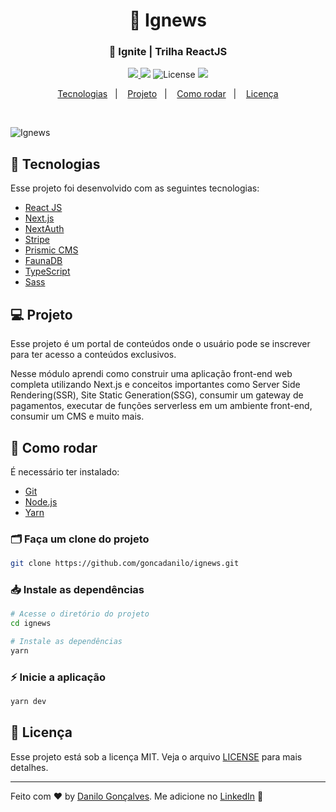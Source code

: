 <h1 align="center">
 📰 Ignews
</h1>
<h3 align="center">
  🚀 Ignite | Trilha ReactJS
</h3>

<p align="center">
  <a href="https://www.rocketseat.com.br/" target="_blank">
    <img src="https://img.shields.io/static/v1?label=Bootcamp&message=Ignite%20|%20Rocketseat&color=8257E5&labelColor=000000" />
  </a>

   <img src="https://img.shields.io/static/v1?label=Chapter&message=03&color=8257E5&labelColor=000000" />

  <img alt="License" src="https://img.shields.io/static/v1?label=license&message=MIT&color=8257E5&labelColor=000000">

  <a href="https://app.rocketseat.com.br/me/goncadanilo">
    <img src="https://img.shields.io/static/v1?label=Made%20By&message=Danilo%20Gon%C3%A7alves&color=8257E5&labelColor=000000" />
  </a>
</p>

<p align="center">
  <a href="#-tecnologias">Tecnologias</a>&nbsp;&nbsp;&nbsp;|&nbsp;&nbsp;&nbsp;
  <a href="#-projeto">Projeto</a>&nbsp;&nbsp;&nbsp;|&nbsp;&nbsp;&nbsp;
  <a href="#-como-rodar">Como rodar</a>&nbsp;&nbsp;&nbsp;|&nbsp;&nbsp;&nbsp;
  <a href="#-licença">Licença</a>
</p>

<br>

![Ignews](https://user-images.githubusercontent.com/53796755/174175086-fb1c55b0-ae11-4198-96ed-a25e41182f1b.png)


## 🚀 Tecnologias

Esse projeto foi desenvolvido com as seguintes tecnologias:

- [React JS](https://pt-br.reactjs.org/)
- [Next.js](https://nextjs.org/)
- [NextAuth](https://next-auth.js.org/)
- [Stripe](https://stripe.com/)
- [Prismic CMS](https://prismic.io/)
- [FaunaDB](https://fauna.com/)
- [TypeScript](https://www.typescriptlang.org/)
- [Sass](https://sass-lang.com/)

## 💻 Projeto

Esse projeto é um portal de conteúdos onde o usuário pode se inscrever para ter acesso a conteúdos exclusivos.

Nesse módulo aprendi como construir uma aplicação front-end web completa utilizando Next.js e conceitos importantes como Server Side Rendering(SSR), Site Static Generation(SSG), consumir um gateway de pagamentos, executar de funções serverless em um ambiente front-end, consumir um CMS e muito mais.

## 🔧 Como rodar

É necessário ter instalado:
- [Git](https://git-scm.com)
- [Node.js](https://nodejs.org/)
- [Yarn](https://yarnpkg.com/)

### 🗂 Faça um clone do projeto

```bash
git clone https://github.com/goncadanilo/ignews.git
```

### 📥 Instale as dependências
```bash
# Acesse o diretório do projeto
cd ignews

# Instale as dependências
yarn
```

### ⚡ Inicie a aplicação
```bash
yarn dev
```

## 📝 Licença

Esse projeto está sob a licença MIT. Veja o arquivo [LICENSE](LICENSE) para mais detalhes.

---

Feito com ♥ by [Danilo Gonçalves](https://github.com/goncadanilo). Me adicione no [LinkedIn](https://www.linkedin.com/in/goncadanilo/) :wave:
